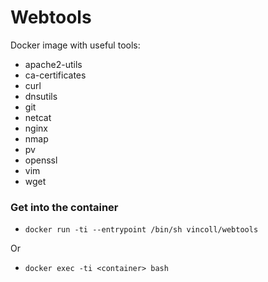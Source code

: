 # Webtools
Docker image with useful tools:

* apache2-utils
* ca-certificates
* curl
* dnsutils
* git
* netcat
* nginx
* nmap
* pv
* openssl
* vim
* wget

### Get into the container

* `docker run -ti --entrypoint /bin/sh vincoll/webtools`

Or

* `docker exec -ti <container> bash `
